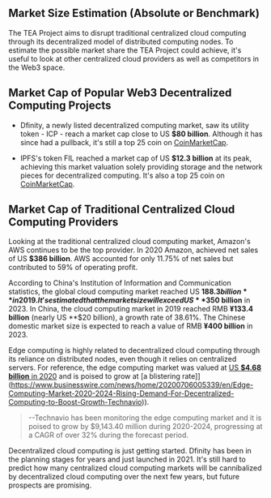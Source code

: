 ## Market Size Estimation (Absolute or Benchmark)
The TEA Project aims to disrupt traditional centralized cloud computing through its decentralized model of distributed computing nodes. To estimate the possible market share the TEA Project could achieve, it's useful to look at other centralized cloud providers as well as competitors in the Web3 space.

## Market Cap of Popular Web3 Decentralized Computing Projects
- Dfinity, a newly listed decentralized computing market, saw its utility token - ICP - reach a market cap close to US **$80 billion**. Although it has since had a pullback, it's still a top 25 coin on [CoinMarketCap](https://coinmarketcap.com/currencies/internet-computer/).

- IPFS's token FIL reached a market cap of US **$12.3 billion** at its peak, achieving this market valuation solely providing storage and the network pieces for decentralized computing. It's also a top 25 coin on [CoinMarketCap](https://coinmarketcap.com/currencies/filecoin/).

## Market Cap of Traditional Centralized Cloud Computing Providers
Looking at the traditional centralized cloud computing market, Amazon's AWS continues to be the top provider. In 2020 Amazon, achieved net sales of US **$386 billion**. AWS accounted for only 11.75% of net sales but contributed to 59% of operating profit. 

According to China's Institution of Information and Communication statistics, the global cloud computing market reached US **$188.3 billion** in 2019. It's estimated that the market size will exceed US **$350 billion** in 2023. In China, the cloud computing market in 2019 reached RMB **¥133.4 billion** (nearly US **$20 billion), a growth rate of 38.61%. The Chinese domestic market size is expected to reach a value of RMB **¥400 billion** in 2023.

Edge computing is highly related to decentralized cloud computing through its reliance on distributed nodes, even though it relies on centralized servers. For reference, the edge computing market was valued at [US **$4.68 billion** in 2020](https://www.grandviewresearch.com/industry-analysis/edge-computing-market) and is poised to grow at [a blistering rate]](https://www.businesswire.com/news/home/20200706005339/en/Edge-Computing-Market-2020-2024-Rising-Demand-For-Decentralized-Computing-to-Boost-Growth-Technavio)).

> --Technavio has been monitoring the edge computing market and it is poised to grow by $9,143.40 million during 2020-2024, progressing at a CAGR of over 32% during the forecast period. 

Decentralized cloud computing is just getting started. Dfinity has been in the planning stages for years and just launched in 2021. It's still hard to predict how many centralized cloud computing markets will be cannibalized by decentralized cloud computing over the next few years, but future prospects are promising. 
